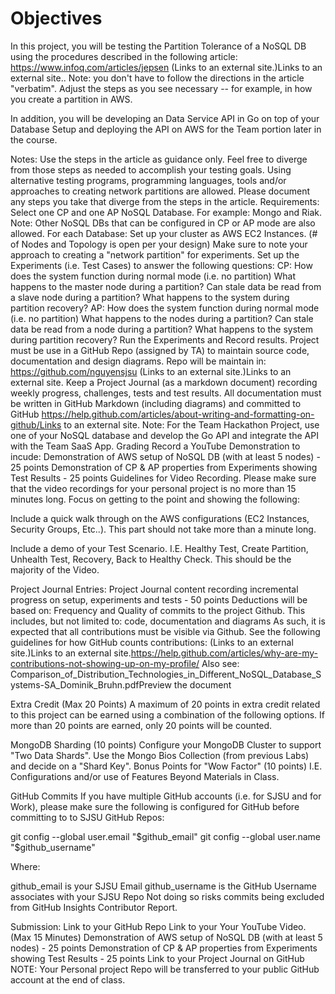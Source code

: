 # Objectives

In this project, you will be testing the Partition Tolerance of a NoSQL DB using the procedures described in the following article:  <https://www.infoq.com/articles/jepsen> (Links to an external site.)Links to an external site.. Note:  you don't have to follow the directions in the article "verbatim".  Adjust the steps as you see necessary -- for example, in how you create a partition in AWS.

In addition, you will be developing an Data Service API in Go on top of your Database Setup and deploying the API on AWS for the Team portion later in the course.

Notes:
Use the steps in the article as guidance only. 
Feel free to diverge from those steps as needed to accomplish your testing goals.
Using alternative testing programs, programming languages, tools and/or approaches to creating network partitions are allowed.
Please document any steps you take that diverge from the steps in the article.
Requirements:
Select one CP and one AP NoSQL Database.  For example:  Mongo and Riak.
Note: Other NoSQL DBs that can be configured in CP or AP mode are also allowed.
For each Database:
Set up your cluster as AWS EC2 Instances.  (# of Nodes and Topology is open per your design)
Make sure to note your approach to creating a "network partition" for experiments.
Set up the Experiments (i.e. Test Cases) to answer the following questions:
CP:
How does the system function during normal mode (i.e. no partition)
What happens to the master node during a partition? 
Can stale data be read from a slave node during a partition?
What happens to the system during partition recovery?
AP:
How does the system function during normal mode (i.e. no partition)
What happens to the nodes during a partition? 
Can stale data be read from a node during a partition?
What happens to the system during partition recovery?
Run the Experiments and Record results.
Project must be use in a GitHub Repo (assigned by TA) to maintain source code, documentation and design diagrams.
Repo will be maintain in:  <https://github.com/nguyensjsu> (Links to an external site.)Links to an external site.
Keep a Project Journal (as a markdown document) recording weekly progress, challenges, tests and test results.
All documentation must be written in GitHub Markdown (including diagrams) and committed to GitHub
<https://help.github.com/articles/about-writing-and-formatting-on-github/Links> to an external site.
Note: For the Team Hackathon Project, use one of your NoSQL database and develop the Go API and integrate the API with the Team SaaS App.
Grading
Record a YouTube Demonstration to incude:
Demonstration of AWS setup of NoSQL DB (with at least 5 nodes) - 25 points
Demonstration of CP & AP properties from Experiments showing Test Results - 25 points
Guidelines for Video Recording.  Please make sure that the video recordings for your personal project is no more than 15 minutes long. Focus on getting to the point and showing the following:

Include a quick walk through on the AWS configurations (EC2 Instances, Security Groups, Etc..). This part should not take more than a minute long.

Include a demo of your Test Scenario. I.E. Healthy Test, Create Partition, Unhealth Test, Recovery, Back to Healthy Check.  This should be the majority of the Video.

Project Journal Entries: 
Project Journal content recording incremental progress on setup, experiments and tests - 50 points
Deductions will be based on:
Frequency and Quality of commits to the project Github. 
This includes, but not limited to:  code, documentation and diagrams
As such, it is expected that all contributions must be visible via Github.  See the following guidelines for how GitHub counts contributions:   (Links to an external site.)Links to an external site.<https://help.github.com/articles/why-are-my-contributions-not-showing-up-on-my-profile/>
Also see:  Comparison_of_Distribution_Technologies_in_Different_NoSQL_Database_Systems-SA_Dominik_Bruhn.pdfPreview the document

Extra Credit (Max 20 Points)
A maximum of 20 points in extra credit related to this project can be earned using a combination of the following options.  If more than 20 points are earned, only 20 points will be counted.

MongoDB Sharding (10 points)
Configure your MongoDB Cluster to support "Two Data Shards".
Use the Mongo Bios Collection (from previous Labs) and decide on a "Shard Key".
Bonus Points for "Wow Factor" (10 points)
I.E. Configurations and/or use of Features Beyond Materials in Class.
 

GitHub Commits
If you have multiple GitHub accounts (i.e. for SJSU and for Work), please make sure the following is configured for GitHub before committing to to SJSU GitHub Repos:

git config --global user.email "$github_email"
git config --global user.name "$github_username"

Where:

github_email is your SJSU Email
github_username is the GitHub Username associates with your SJSU Repo
Not doing so risks commits being excluded from GitHub Insights Contributor Report.

 

Submission:
Link to your GitHub Repo
Link to your Your YouTube Video. (Max 15 Minutes)
Demonstration of AWS setup of NoSQL DB (with at least 5 nodes) - 25 points
Demonstration of CP & AP properties from Experiments showing Test Results - 25 points
Link to your Project Journal on GitHub
NOTE:  Your Personal project Repo will be transferred 
to your public GitHub account at the end of class.